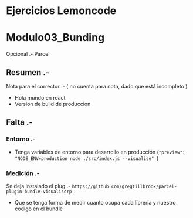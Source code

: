 # Ejercicios Lemoncode

# Modulo03_Bunding

Opcional .- Parcel

## Resumen .-

Nota para el corrector .-  ( no cuenta para nota, dado que está incompleto  )

* Hola mundo en react
* Version de build de produccion

## Falta .-

### Entorno .-

* Tenga variables de entorno para desarrollo en producción (`"preview": "NODE_ENV=production node ./src/index.js --visualise" `)

### Medición .-

Se deja instalado el plug .- `https://github.com/gregtillbrook/parcel-plugin-bundle-visualiserp`

* Que se tenga forma de medir cuanto ocupa cada libreria y nuestro codigo en el bundle 